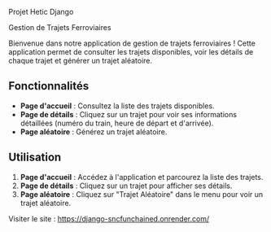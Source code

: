 Projet Hetic Django


Gestion de Trajets Ferroviaires

Bienvenue dans notre application de gestion de trajets ferroviaires ! Cette application permet de consulter les trajets disponibles, voir les détails de chaque trajet et générer un trajet aléatoire.

## Fonctionnalités

- **Page d'accueil** : Consultez la liste des trajets disponibles.
- **Page de détails** : Cliquez sur un trajet pour voir ses informations détaillées (numéro du train, heure de départ et d'arrivée).
- **Page aléatoire** : Générez un trajet aléatoire.

## Utilisation

1. **Page d'accueil** : Accédez à l'application et parcourez la liste des trajets.
2. **Page de détails** : Cliquez sur un trajet pour afficher ses détails.
3. **Page aléatoire** : Cliquez sur "Trajet Aléatoire" dans le menu pour voir un trajet aléatoire.

Visiter le site : https://django-sncfunchained.onrender.com/
